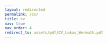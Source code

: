 ```yaml
---
layout: redirected
permalink: /cv/
title: cv
nav: true
nav_order: 4
redirect_to: assets/pdf/CV_Lukas_Wermuth.pdf
---
```

